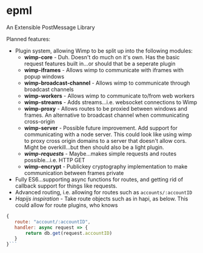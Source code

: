 # epml
An Extensible PostMessage Library


Planned features:
 - Plugin system, allowing Wimp to be split up into the following modules:
   - **wimp-core** - Duh. Doesn't do much on it's own. Has the basic request features built in...or should that be a seperate plugin
   - **wimp-iframes** - Allows wimp to communicate with iframes with popup windows
   - **wimp-broadcast-channel** - Allows wimp to communicate through broadcast channels
   - **wimp-workers** - Allows wimp to communicate to/from web workers
   - **wimp-streams** - Adds streams...i.e. websocket connections to Wimp
   - **wimp-proxy** - Allows routes to be proxied between windows and frames. An alternative to broadcast channel when communicating cross-origin
   - **wimp-server** - Possible future improvement. Add support for communicating with a node server. This could look like using wimp to proxy cross origin domains to a server that doesn't allow cors. Might be overkill...but then should also be a light plugin.
   - _**wimp-requests**_ - Maybe...makes simple requests and routes possible...i.e. HTTP GET
   - **wimp-encrypt** - Publickey cryptography implementation to make communication between frames private
 - Fully ES6...supporting async functions for routes, and getting rid of callback support for things like requests. 
 - Advanced routing, i.e. allowing for routes such as `accounts/:accountID`
 - _Hapijs inspiration_ - Take route objects such as in hapi, as below. This could allow for route plugins, who knows
 ```javascript
 {
 	route: "account/:accountID",
    handler: async request => {
    	return db.get(request.accountID)
    }
 }```
 